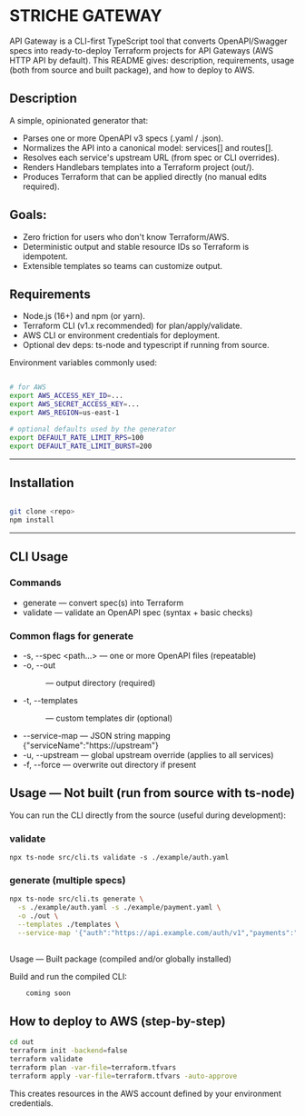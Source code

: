 # STRICHE GATEWAY

API Gateway is a CLI-first TypeScript tool that converts OpenAPI/Swagger specs into ready-to-deploy Terraform projects for API Gateways (AWS HTTP API by default).
This README gives: description, requirements, usage (both from source and built package), and how to deploy to AWS.

## Description

A simple, opinionated generator that:

- Parses one or more OpenAPI v3 specs (.yaml / .json).
- Normalizes the API into a canonical model: services[] and routes[].
- Resolves each service's upstream URL (from spec or CLI overrides).
- Renders Handlebars templates into a Terraform project (out/).
- Produces Terraform that can be applied directly (no manual edits required).

## Goals:

- Zero friction for users who don't know Terraform/AWS.
- Deterministic output and stable resource IDs so Terraform is idempotent.
- Extensible templates so teams can customize output.

## Requirements
- Node.js (16+) and npm (or yarn).
- Terraform CLI (v1.x recommended) for plan/apply/validate.
- AWS CLI or environment credentials for deployment.
- Optional dev deps: ts-node and typescript if running from source.

Environment variables commonly used:
```bash

# for AWS
export AWS_ACCESS_KEY_ID=...
export AWS_SECRET_ACCESS_KEY=...
export AWS_REGION=us-east-1

# optional defaults used by the generator
export DEFAULT_RATE_LIMIT_RPS=100
export DEFAULT_RATE_LIMIT_BURST=200


```
---

## Installation

```bash

git clone <repo>
npm install

```

---

## CLI Usage
### Commands
- generate — convert spec(s) into Terraform
- validate — validate an OpenAPI spec (syntax + basic checks)

### Common flags for generate
- -s, --spec <path...> — one or more OpenAPI files (repeatable)
- -o, --out <dir> — output directory (required)
- -t, --templates <dir> — custom templates dir (optional)
- --service-map <json> — JSON string mapping {"serviceName":"https://upstream"}
- -u, --upstream <url> — global upstream override (applies to all services)
- -f, --force — overwrite out directory if present

## Usage — Not built (run from source with ts-node)

You can run the CLI directly from the source (useful during development):

### validate
``` npx ts-node src/cli.ts validate -s ./example/auth.yaml ```

### generate (multiple specs)
```bash
npx ts-node src/cli.ts generate \
  -s ./example/auth.yaml -s ./example/payment.yaml \
  -o ./out \
  --templates ./templates \
  --service-map '{"auth":"https://api.example.com/auth/v1","payments":"https://api.example.com/payments/v1"}'
  
  ```
Usage — Built package (compiled and/or globally installed)

Build and run the compiled CLI:

```bash
    coming soon
```

<!-- ### Notes:

If --templates is omitted, the generator uses ./templates in the CWD if present, otherwise the bundled templates shipped with the package.

If --service-map is omitted, upstreams come from each spec's servers[0].url or --upstream. -->

## How to deploy to AWS (step-by-step)

```bash 
cd out
terraform init -backend=false
terraform validate
terraform plan -var-file=terraform.tfvars
terraform apply -var-file=terraform.tfvars -auto-approve

```
This creates resources in the AWS account defined by your environment credentials.
